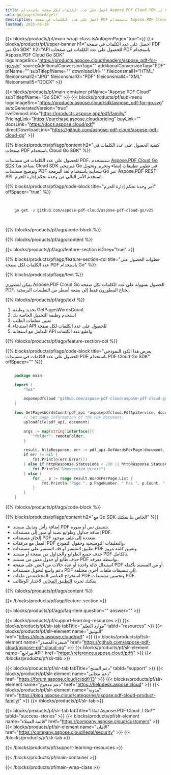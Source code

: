 ```yaml
---
title: احصل على عدد الكلمات لكل صفحة باستخدام Aspose.PDF Cloud SDK لـ Go
url: go/pages/word/get/
description: احصل على عدد الكلمات في صفحة PDF باستخدام Aspose.PDF Cloud SDK لـ Go.
lastmod: 2025-08-19
---
```


{{< blocks/products/pf/main-wrap-class isAutogenPage="true">}}
{{< blocks/products/pf/upper-banner h1="احصل على عدد الكلمات في صفحة PDF عبر Go SDK" h2="API للحصول على عدد الكلمات في صفحات PDF باستخدام Aspose.PDF Cloud Go SDK" logoImageSrc="https://products.aspose.cloud/headers/aspose_pdf-for-go.svg" sourceAdditionalConversionTag="" additionalConversionTag="PDF" pfName="" subTitlepfName="" downloadUrl="" fileiconsmall1="HTML" fileiconsmall2="JPG" fileiconsmall3="PDF" fileiconsmall4="XML" fileiconsmall5="DOCX" >}}

{{< blocks/products/pf/main-container pfName="Aspose.PDF Cloud" subTitlepfName="Go SDK" >}}
{{< blocks/products/pf/sub-menu logoImageSrc="https://products.aspose.cloud/sdk/aspose_pdf-for-go.svg"
autoGeneratedVersion="true"
liveDemosLink="https://products.aspose.app/pdf/family/" PricingLink="https://purchase.aspose.cloud/pricing" buyLink="" docsLink="https://docs.aspose.cloud/pdf"  directDownloadLink="https://github.com/aspose-pdf-cloud/aspose-pdf-cloud-go" >}}

{{% blocks/products/pf/agp/content h2="كيفية الحصول على عدد الكلمات في صفحات PDF باستخدام Cloud Go SDK" %}}

للحصول على عدد الكلمات في مستندات PDF، سنستخدم
[Aspose.PDF Cloud Go SDK](https://products.aspose.cloud/pdf/go/)
يساعد هذا Cloud SDK مبرمجي Go في تطوير تطبيقات إنشاء وتحرير وتحويل وتوضيح مستندات PDF سحابية باستخدام لغة البرمجة Go عبر Aspose.PDF REST API. استخدم الأمر التالي من وحدة تحكم إدارة الحزم.

{{% blocks/products/pf/agp/code-block title="أمر وحدة تحكم إدارة الحزم" offSpacer="true" %}}

```bash

     
    go get -u github.com/aspose-pdf-cloud/aspose-pdf-cloud-go/v25
     
     
```

{{% /blocks/products/pf/agp/code-block %}}

{{% /blocks/products/pf/agp/content %}}

{{< blocks/products/pf/agp/feature-section isGrey="true" >}}

{{% blocks/products/pf/agp/feature-section-col title="خطوات الحصول على عدد الكلمات لكل صفحة PDF باستخدام Go" %}}

{{% blocks/products/pf/agp/text %}}

يمكن لمطوري Aspose.PDF Cloud Go الحصول بسهولة على عدد الكلمات لكل صفحة PDF. يحتاج المطورون فقط إلى بضعة أسطر من التعليمات البرمجية.

{{% /blocks/products/pf/agp/text %}}

1. تحديد وظيفة GetPagesWordsCount
1. استخدم وظيفة التحميل الخاصة بك
1. تعيين معلمات الطلب
1. استدعاء API للحصول على عدد الكلمات لكل صفحة
1. التعامل مع استجابة API واطبع عدد الكلمات

{{% /blocks/products/pf/agp/feature-section-col %}}

{{% blocks/products/pf/agp/code-block title="يعرض هذا الكود النموذجي الحصول على عدد الكلمات في مستندات PDF باستخدام PDF Cloud Go SDK" offSpacer="" %}}

```go

    package main

    import (
        "fmt"

        asposepdfcloud "github.com/aspose-pdf-cloud/aspose-pdf-cloud-go/v25"
    )

    func GetPagesWordsCount(pdf_api *asposepdfcloud.PdfApiService, document string, remoteFolder string) {
        // Get page information of the PDF document.
        uploadFile(pdf_api, document)

        args := map[string]interface{}{
            "folder": remoteFolder,
        }

        result, httpResponse, err := pdf_api.GetWordsPerPage(document, args)
        if err != nil {
            fmt.Println(err.Error())
        } else if httpResponse.StatusCode < 200 || httpResponse.StatusCode > 299 {
            fmt.Println("Unexpected error!")
        } else {
            for _, p := range result.WordsPerPage.List {
                fmt.Println("Page ", p.PageNumber, " has ", p.Count, " words.")
            }
        }
    }
```

{{% /blocks/products/pf/agp/code-block %}}

{{% blocks/products/pf/agp/content h2="مع Go SDK الخاص بنا يمكنك" %}}

+ إضافة رأس وتذييل مستند PDF بتنسيق نص أو صورة.
+ إضافة جداول وطوابع نصية أو صور إلى مستندات PDF.
+ إلحاق مستندات PDF متعددة إلى ملف موجود.
+ العمل مع مرفقات PDF والتعليقات التوضيحية وحقول النموذج.
+ تطبيق التشفير أو فك التشفير على مستندات PDF وتعيين كلمة مرور.
+ حذف جميع الطوابع والجداول من صفحة أو مستند PDF بالكامل.
+ حذف طابع أو جدول معين من مستند PDF بواسطة معرفه.
+ استبدال حالة واحدة أو عدة حالات من النص على صفحة PDF أو من المستند بأكمله.
+ دعم واسع لتحويل مستندات PDF إلى تنسيقات ملفات أخرى مختلفة.
+ استخراج العناصر المختلفة من ملفات PDF وتحسين مستندات PDF.
+ يمكنك تجربة [التطبيق المجاني](https://products.aspose.app/pdf/) لاختبار الوظائف.

{{% /blocks/products/pf/agp/content %}}

{{< /blocks/products/pf/agp/feature-section >}}

{{< blocks/products/pf/agp/faq-item question="" answer="" >}}

{{< blocks/products/pf/support-learning-resources >}}
{{< blocks/products/pf/slr-tab tabTitle="موارد التعلم" tabId="resources" >}}
{{< blocks/products/pf/slr-element name="التوثيق" href="https://docs.aspose.cloud/pdf" >}}
{{< blocks/products/pf/slr-element name="شيفرة المصدر" href="https://github.com/aspose-pdf-cloud/aspose-pdf-cloud-go" >}}
{{< blocks/products/pf/slr-element name="مراجع API" href="https://reference.aspose.cloud/pdf/" >}}
{{< /blocks/products/pf/slr-tab >}}

{{< blocks/products/pf/slr-tab tabTitle="دعم المنتج" tabId="support" >}}
{{< blocks/products/pf/slr-element name="دعم مجاني" href="https://forum.aspose.cloud/c/pdf/13" >}}
{{< blocks/products/pf/slr-element name="دعم مدفوع" href="https://helpdesk.aspose.cloud" >}}
{{< blocks/products/pf/slr-element name="مدونة" href="https://blog.aspose.cloud/categories/aspose.pdf-cloud-product-family/" >}}
{{< /blocks/products/pf/slr-tab >}}

{{< blocks/products/pf/slr-tab tabTitle="لماذا Aspose.PDF Cloud لـ Go؟" tabId="success-stories" >}}
{{< blocks/products/pf/slr-element name="قائمة العملاء" href="https://company.aspose.cloud/customers" >}}
{{< blocks/products/pf/slr-element name="الأمان" href="https://company.aspose.cloud/legal/security" >}}
{{< /blocks/products/pf/slr-tab >}}

{{< /blocks/products/pf/support-learning-resources >}}

{{< /blocks/products/pf/main-container >}}

{{< /blocks/products/pf/main-wrap-class >}}

